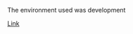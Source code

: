 The environment used was development

[Link](https://docs.google.com/spreadsheets/d/1sf5eOwkzhFt58cT0WyJ5_Y99Vbl9XC-OZ4DYFnI6NxE/edit?usp=sharing)